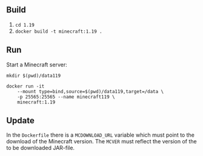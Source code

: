 
Build
-----

1. `cd 1.19`
2. `docker build -t minecraft:1.19 .`

Run
---

Start a Minecraft server:

```
mkdir $(pwd)/data119

docker run -it
    --mount type=bind,source=$(pwd)/data119,target=/data \
    -p 25565:25565 --name minecraft119 \
    minecraft:1.19
```

Update
------

In the `Dockerfile` there is a `MCDOWNLOAD_URL` variable which must point to
the download of the Minecraft version. The `MCVER` must reflect the version of
the to be downloaded JAR-file.
